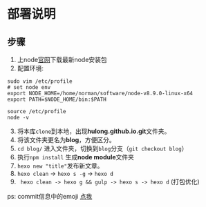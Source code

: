 # 部署说明

## 步骤

1. 上node[官网](https://nodejs.org/en/)下载最新node安装包
2. 配置环境:
 ```shell
 sudo vim /etc/profile
 # set node env
 export NODE_HOME=/home/norman/software/node-v8.9.0-linux-x64
 export PATH=$NODE_HOME/bin:$PATH
 
 source /etc/profile
 node -v
 ```

3. 将本库`clone`到本地，出现**hulong.github.io.git**文件夹。
4. 将该文件夹更名为**blog**，方便区分。
5. `cd blog/` 进入文件夹，切换到`blog`分支（`git checkout blog`）
6. 执行`npm install` 生成**node module**文件夹
7. `hexo new "title"`发布新文章。
8. `hexo clean` -> `hexo s -g` -> `hexo d` 
9. ` hexo clean -> hexo g && gulp -> hexo s -> hexo d` (打包优化)

ps: commit信息中的emoji [点我](https://www.webpagefx.com/tools/emoji-cheat-sheet/)
